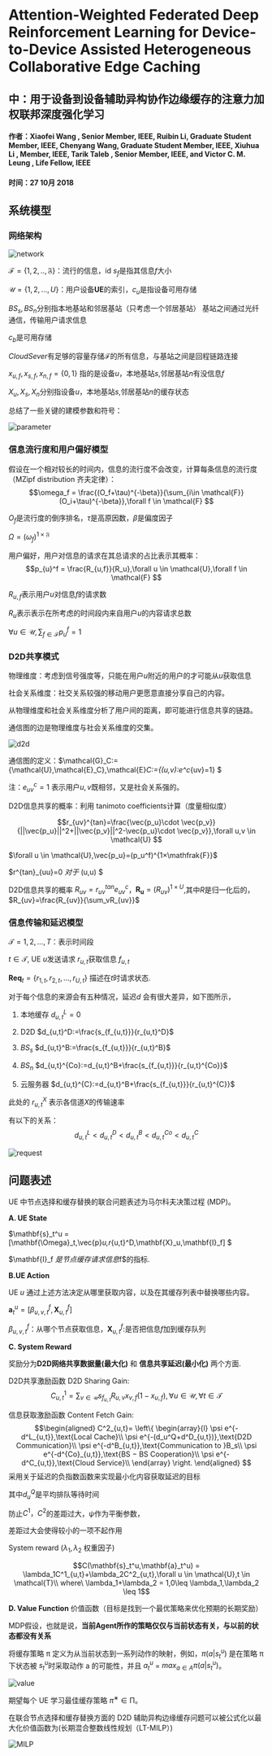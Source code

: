 # Attention-Weighted Federated Deep Reinforcement Learning for Device-to-Device Assisted Heterogeneous Collaborative Edge Caching
## 中：用于设备到设备辅助异构协作边缘缓存的注意力加权联邦深度强化学习
#### 作者：Xiaofei Wang , Senior Member, IEEE, Ruibin Li, Graduate Student Member, IEEE, Chenyang Wang, Graduate Student Member, IEEE, Xiuhua Li , Member, IEEE, Tarik Taleb , Senior Member, IEEE, and Victor C. M. Leung , Life Fellow, IEEE
#### 时间：27 10月 2018

## 系统模型
###  网络架构

![network](./assets/Attention/network.jpg)

$\mathcal{F}=\{1,2,..,\mathfrak{F}\}$：流行的信息，id $s_f$是指其信息$f$大小


$\mathcal{U}=\{1,2,...,U\}$：用户设备**UE**的索引，$c_u$是指设备可用存储


$BS_s,BS_n$分别指本地基站和邻居基站（只考虑一个邻居基站）
基站之间通过光纤通信，传输用户请求信息

$c_b$是可用存储


$Cloud Sever$有足够的容量存储$\mathcal{F}$的所有信息，与基站之间是回程链路连接


$x_{u,f},x_{s,f},x_{n,f}=\{0,1\}$ 指的是设备$u$，本地基站$s$,邻居基站$n$有没信息$f$


$X_u,X_s,X_n$分别指设备$u$，本地基站$s$,邻居基站$n$的缓存状态

总结了一些关键的建模参数和符号：

![parameter](./assets/Attention/parameter.jpg)

###  信息流行度和用户偏好模型
假设在一个相对较长的时间内，信息的流行度不会改变，计算每条信息的流行度（MZipf distribution 齐夫定律）：
$$\omega_f = \frac{(O_f+\tau)^{-\beta}}{\sum_{i\in \mathcal{F}}(O_i+\tau)^{-\beta}},\forall f \in \mathcal{F}
$$

$O_f$是流行度的倒序排名，$\tau$是高原因数，$\beta$是偏度因子 

$\Omega=(\omega_f)^{1×\mathfrak{F}}$

用户偏好，用户对信息的请求在其总请求的占比表示其概率：
$$p_{u}^f = \frac{R_{u,f}}{R_u},\forall u \in \mathcal{U},\forall f \in \mathcal{F}
$$

$R_{u,f}$表示用户$u$对信息$f$的请求数

$R_u$表示表示在所考虑的时间段内来自用户$u$的内容请求总数

$\forall u \in \mathcal{U},\sum_{f\in \mathcal{F}}p_u^f=1$

### D2D共享模式

物理维度：考虑到信号强度等，只能在用户$u$附近的用户的才可能从$u$获取信息

社会关系维度：社交关系较强的移动用户更愿意直接分享自己的内容。

从物理维度和社会关系维度分析了用户间的距离，即可能进行信息共享的链路。

通信图的边是物理维度与社会关系维度的交集。

![d2d](./assets/Attention/d2d.jpg)

通信图的定义：$\mathcal{G}_C:=\{\mathcal{U},\mathcal{E}_C\},\mathcal{E}_C:=\{(u,v):e^c_{uv}=1\} $

注：$e^c_{uv}=1$ 表示用户$u,v$既相邻，又是社会关系强的。


D2D信息共享的概率：利用 tanimoto coefficients计算（度量相似度）

$$r_{uv}^{tan}=\frac{\vec{p_u}\cdot \vec{p_v}}{||\vec{p_u}||^2+||\vec{p_v}||^2-\vec{p_u}\cdot \vec{p_v}},\forall u,v \in \mathcal{U}
$$

$\forall u \in \mathcal{U},\vec{p_u}=(p_u^f)^{1×\mathfrak{F}}$

$r^{tan}_{uu}=0 $对于$ (u,u) $

D2D信息共享的概率 $R_{uv}=r_{uv}^{tan}e^c_{uv}$，$\mathbf{R_u}=(R_{uv})^{1×U}$,其中$R$是归一化后的，$R_{uv}=\frac{R_{uv}}{\sum_vR_{uv}}$

### 信息传输和延迟模型
$\mathcal{T}={1,2,...,T}$：表示时间段

$t ∈ \mathcal{T}$, UE $u$发送请求 $r_{u,t}$获取信息 $f_{u,t}$

$\mathbf{Req}_t = \{r_{1,t} , r_{2,t} , . . . , r_{U,t} \}$ 描述在$t$时请求状态.

对于每个信息的来源会有五种情况，延迟$d$ 会有很大差异，如下图所示，

1. 本地缓存  $d_{u,t}^L=0$

2. D2D $d_{u,t}^D:=\frac{s_{f_{u,t}}}{r_{u,t}^D}$

3. $BS_s$ $d_{u,t}^B:=\frac{s_{f_{u,t}}}{r_{u,t}^B}$

4. $BS_n$ $d_{u,t}^{Co}:=d_{u,t}^B+\frac{s_{f_{u,t}}}{r_{u,t}^{Co}}$

5. 云服务器  $d_{u,t}^{C}:=d_{u,t}^B+\frac{s_{f_{u,t}}}{r_{u,t}^{C}}$

此处的 $r_{u,t}^X$ 表示各信道$X$的传输速率

有以下的关系：
$$d_{u,t}^L<d_{u,t}^D<d_{u,t}^B<d_{u,t}^{Co}<d_{u,t}^C
$$

![request](./assets/Attention/Illustration%20of%20content%20request%20path.jpg)

## 问题表述

UE 中节点选择和缓存替换的联合问题表述为马尔科夫决策过程 (MDP)。

**A. UE State**

$\mathbf{s}_t^u = [\mathbf{\Omega}_t,\vec{p}_u,r_{u,t}^D,\mathbf{X}_u,\mathbf{I}_f] $

$\mathbf{I}_f $是节点缓存请求信息$f$的指标.

**B.UE Action**

UE $u$ 通过上述方法决定从哪里获取内容，以及在其缓存列表中替换哪些内容。

$\mathbf{a}_t^u = [\beta^f_{u,v,t},\mathbf{X}^f_{u,t}]$

$\beta^f_{u,v,t}$：从哪个节点获取信息，$\mathbf{X}^f_{u,t}$:是否把信息$f$加到缓存队列

**C. System Reward**

奖励分为**D2D网络共享数据量(最大化)** 和 **信息共享延迟(最小化)** 两个方面.

D2D共享激励函数 D2D Sharing Gain:
$$C_{u,t}^1 = \sum_{v \in \mathcal{U}}s_{ f_{u,t} }R_{u,v}x_{v,f}(1-x_{u,f}),\forall u \in \mathcal{U},\forall t \in \mathcal{T}
$$

信息获取激励函数 Content Fetch Gain:
$$\begin{aligned}
C^2_{u,t}=
\left\{
\begin{array}{l}
\psi e^{-d^L_{u,t}},\text{Local Cache}\\
\psi e^{-(d_u^Q+d^D_{u,t})},\text{D2D Communication}\\
\psi e^{-d^B_{u,t}},\text{Communication to }B_s\\
\psi e^{-d^{Co}_{u,t}},\text{BS − BS Cooperation}\\
\psi e^{-d^C_{u,t}},\text{Cloud Service}\\
\end{array}
\right.
\end{aligned}
$$
采用关于延迟的负指数函数来实现最小化内容获取延迟的目标

其中$d_u^Q$是平均排队等待时间

防止$C^1，C^2$的差距过大，$\psi$作为平衡参数，

差距过大会使得较小的一项不起作用

System reward ($\lambda_1,\lambda_2$ 权重因子)

$$C(\mathbf{s}_t^u,\mathbf{a}_t^u) = \lambda_1C^1_{u,t}+\lambda_2C^2_{u,t},\forall u \in \mathcal{U},t \in \mathcal{T}\\
where\ \lambda_1+\lambda_2 = 1,0\leq \lambda_1,\lambda_2 \leq 1$$

**D. Value Function**
价值函数（目标是找到一个最优策略来优化预期的长期奖励）

MDP假设，也就是说，**当前Agent所作的策略仅仅与当前状态有关，与以前的状态都没有关系**

将缓存策略 π 定义为从当前状态到一系列动作的映射，例如，$π(a|s^u_t )$ 是在策略 π 下状态被 $s^u_t$时采取动作 a 的可能性，并且 $a^u_t$ = $max_{a∈A}π (a|s^u_t)$。 

![value](./assets/Attention/value.jpg)

期望每个 UE 学习最佳缓存策略 $π^∗ ∈ \mathcal{Π}$。 

在联合节点选择和缓存替换方面的 D2D 辅助异构边缘缓存问题可以被公式化以最大化价值函数为(长期混合整数线性规划（LT-MILP）)

![MILP](./assets/Attention/LT_MILP.jpg)
